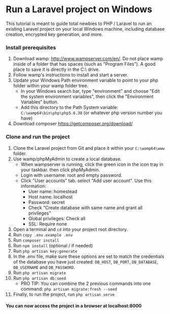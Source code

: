 # Run a Laravel project on Windows

This tutorial is meant to guide total newbies to PHP / Laravel to run an existing Laravel project on your local Windows machine, including database creation, encrypted key generation, and more.

### Install prerequisites

1. Download wamp: http://www.wampserver.com/en/. Do not place wamp inside of a folder that has spaces (such as "Program Files"). A good place to save it is directly in the C:\ drive.
2. Follow wamp's instructions to install and start a server.
3. Update your Windows Path environment variable to point to your php folder within your wamp folder tree.
    - In your Windows search bar, type "environment" and choose "Edit the system environment variables", then click the "Environment Variables" button.
    - Add this directory to the Path System variable: `C:\wamp64\bin\php\php5.6.38` (or whatever php version number you have)
4. Download composer https://getcomposer.org/download/

### Clone and run the project

1. Clone the Laravel project from Git and place it within your `C:\wamp64\www` folder.
2. Use wamp/phpMyAdmin to create a local database.
    - When wampserver is running, click the green icon in the icon tray in your taskbar. then click phpMyAdmin.
    - Login with username: root and empty password.
    - Click "User accounts" tab. select "Add user account". Use this information:
	    - User name: homestead
	    - Host name: localhost
	    - Password: secret
	    - Check "Create database with same name and grant all privileges"
	    - Global privileges: Check all
	    - SSL: Require none
3. Open a terminal and `cd` into your project root directory.
4. Run `copy .env.example .env`
5. Run `composer install`
6. Run `npm install` (optional / if needed)
7. Run `php artisan key:generate`
8. In the .env file, make sure these options are set to match the credentials of the database you have just created: `DB_HOST`, `DB_PORT`, `DB_DATABASE`, `DB_USERNAME` and `DB_PASSWORD`.
9. Run `php artisan migrate`
10. Run `php artisan db:seed`
    - PRO TIP: You can combine the 2 previous commands into one command: `php artisan migrate:fresh --seed`
11. Finally, to run the project, run `php artisan serve`

#### You can now access the project in a browser at localhost:8000

